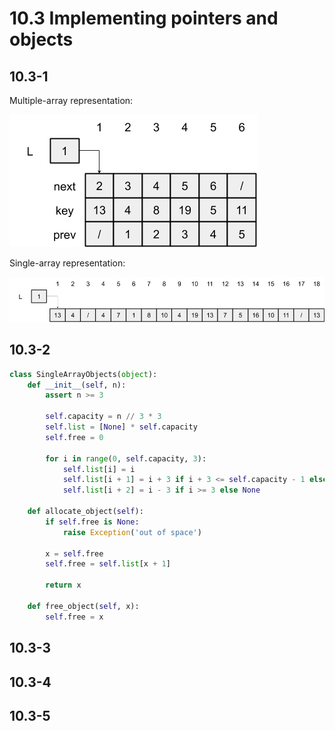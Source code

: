 # 10.3 Implementing pointers and objects
## 10.3-1
Multiple-array representation:

![Alt text](./10.3-1-a.png)

Single-array representation:

![Alt text](./10.3-1-b.png)

## 10.3-2
```py
class SingleArrayObjects(object):
    def __init__(self, n):
        assert n >= 3

        self.capacity = n // 3 * 3
        self.list = [None] * self.capacity
        self.free = 0

        for i in range(0, self.capacity, 3):
            self.list[i] = i
            self.list[i + 1] = i + 3 if i + 3 <= self.capacity - 1 else None
            self.list[i + 2] = i - 3 if i >= 3 else None

    def allocate_object(self):
        if self.free is None:
            raise Exception('out of space')

        x = self.free
        self.free = self.list[x + 1]

        return x

    def free_object(self, x):
        self.free = x
```

## 10.3-3

## 10.3-4

## 10.3-5
